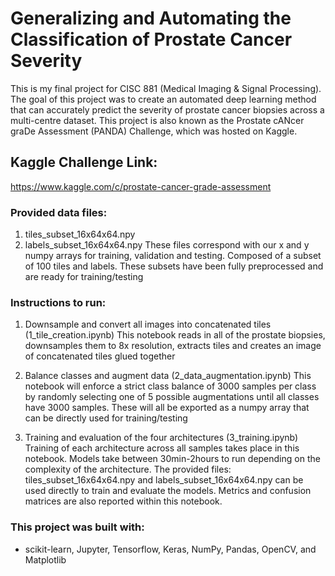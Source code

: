 # Generalizing and Automating the Classification of Prostate Cancer Severity

This is my final project for CISC 881 (Medical Imaging & Signal Processing). The goal of this project was to create
an automated deep learning method that can accurately predict the severity of prostate cancer biopsies across a multi-centre
dataset. This project is also known as the Prostate cANcer graDe Assessment (PANDA) Challenge, which was
hosted on Kaggle.

## Kaggle Challenge Link:
https://www.kaggle.com/c/prostate-cancer-grade-assessment

### Provided data files:
1. tiles_subset_16x64x64.npy  
2. labels_subset_16x64x64.npy
These files correspond with our x and y numpy arrays for training, validation and testing. Composed of a subset of 100 tiles and labels. These subsets have been fully preprocessed and are ready for training/testing

### Instructions to run:
1. Downsample and convert all images into concatenated tiles (1_tile_creation.ipynb)
This notebook reads in all of the prostate biopsies, downsamples them to 8x resolution, extracts tiles and creates an image of concatenated tiles glued together

2. Balance classes and augment data (2_data_augmentation.ipynb)
This notebook will enforce a strict class balance of 3000 samples per class by randomly selecting one of 5 possible augmentations until all classes have 3000 samples. These will all be exported as a numpy array that can be directly used for training/testing

3. Training and evaluation of the four architectures (3_training.ipynb)
Training of each architecture across all samples takes place in this notebook. Models take between 30min-2hours to run depending on the complexity of the architecture. The provided files: tiles_subset_16x64x64.npy  and labels_subset_16x64x64.npy  can be used directly to train and evaluate the models. Metrics and confusion matrices are also reported within this notebook.

### This project was built with:
- scikit-learn, Jupyter, Tensorflow, Keras, NumPy, Pandas, OpenCV, and Matplotlib

